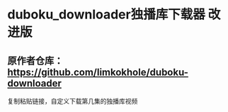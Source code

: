 # duboku_downloader独播库下载器 改进版
## 原作者仓库：https://github.com/limkokhole/duboku-downloader
复制粘贴链接，自定义下载第几集的独播库视频

